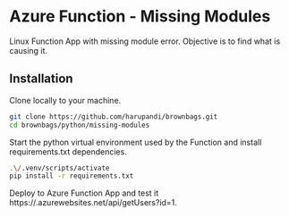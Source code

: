 # Azure Function - Missing Modules

Linux Function App with missing module error. Objective is to find what is causing it.

## Installation

Clone locally to your machine.

```bash
git clone https://github.com/harupandi/brownbags.git
cd brownbags/python/missing-modules
```

Start the python virtual environment used by the Function and install requirements.txt dependencies.

```bash
.\/.venv/scripts/activate
pip install -r requirements.txt
```

Deploy to Azure Function App and test it https://<function app name>.azurewebsites.net/api/getUsers?id=1.
